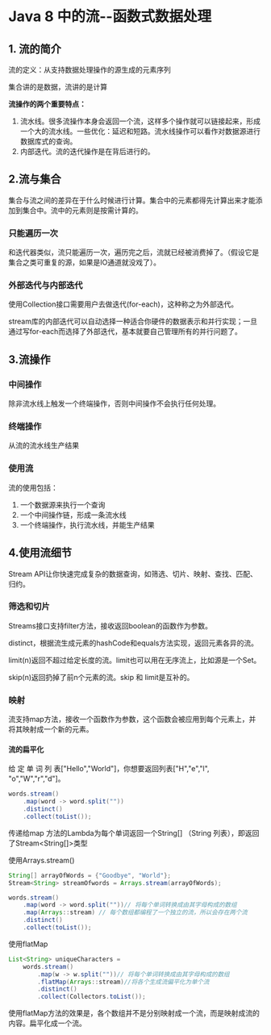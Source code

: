# Java 8 中的流--函数式数据处理

## 1. 流的简介

流的定义：从支持数据处理操作的源生成的元素序列

集合讲的是数据，流讲的是计算

**流操作的两个重要特点：**

1. 流水线。很多流操作本身会返回一个流，这样多个操作就可以链接起来，形成一个大的流水线。一些优化：延迟和短路。流水线操作可以看作对数据源进行数据库式的查询。
2. 内部迭代。流的迭代操作是在背后进行的。

## 2.流与集合

集合与流之间的差异在于什么时候进行计算。集合中的元素都得先计算出来才能添加到集合中。流中的元素则是按需计算的。

### 只能遍历一次

和迭代器类似，流只能遍历一次，遍历完之后，流就已经被消费掉了。（假设它是集合之类可重复的源，如果是IO通道就没戏了）。

### 外部迭代与内部迭代

使用Collection接口需要用户去做迭代(for-each)，这种称之为外部迭代。

stream库的内部迭代可以自动选择一种适合你硬件的数据表示和并行实现；一旦通过写for-each而选择了外部迭代，基本就要自己管理所有的并行问题了。

## 3.流操作

### 中间操作

除非流水线上触发一个终端操作，否则中间操作不会执行任何处理。

### 终端操作

从流的流水线生产结果

### 使用流

流的使用包括：

1. 一个数据源来执行一个查询
2. 一个中间操作链，形成一条流水线
3. 一个终端操作，执行流水线，并能生产结果

## 4.使用流细节

Stream API让你快速完成复杂的数据查询，如筛选、切片、映射、查找、匹配、归约。

### 筛选和切片

Streams接口支持filter方法，接收返回boolean的函数作为参数。

distinct，根据流生成元素的hashCode和equals方法实现，返回元素各异的流。

limit(n)返回不超过给定长度的流。limit也可以用在无序流上，比如源是一个Set。

skip(n)返回扔掉了前n个元素的流。skip 和 limit是互补的。

### 映射

流支持map方法，接收一个函数作为参数，这个函数会被应用到每个元素上，并将其映射成一个新的元素。

#### 流的扁平化

给 定 单 词 列 表["Hello","World"]，你想要返回列表["H","e","l", "o","W","r","d"]。 

```Java
words.stream()
    .map(word -> word.split(""))
    .distinct()
    .collect(toList());
```

传递给map 方法的Lambda为每个单词返回一个String[] （String 列表），即返回了Stream<String[]>类型

使用Arrays.stream()

```Java
String[] arrayOfWords = {"Goodbye", "World"};
Stream<String> streamOfwords = Arrays.stream(arrayOfWords);

words.stream()
	.map(word -> word.split(""))// 将每个单词转换成由其字母构成的数组
	.map(Arrays::stream) // 每个数组都编程了一个独立的流，所以会存在两个流
	.distinct()
	.collect(toList());
```

使用flatMap

```Java
List<String> uniqueCharacters =
	words.stream()
		.map(w -> w.split(""))// 将每个单词转换成由其字母构成的数组
		.flatMap(Arrays::stream)//将各个生成流偏平化为单个流
		.distinct()
		.collect(Collectors.toList());
```

使用flatMap方法的效果是，各个数组并不是分别映射成一个流，而是映射成流的内容。扁平化成一个流。